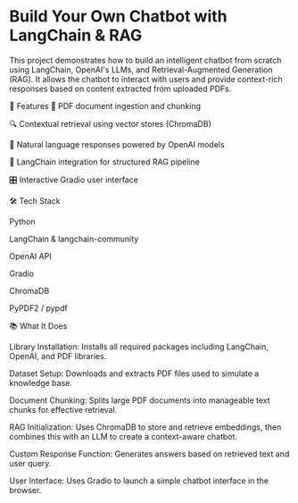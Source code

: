 # Build Your Own Chatbot with LangChain & RAG

This project demonstrates how to build an intelligent chatbot from scratch using LangChain, OpenAI's LLMs, and Retrieval-Augmented Generation (RAG). It allows the chatbot to interact with users and provide context-rich responses based on content extracted from uploaded PDFs.

🧠 Features
📄 PDF document ingestion and chunking

🔍 Contextual retrieval using vector stores (ChromaDB)

💬 Natural language responses powered by OpenAI models

🧱 LangChain integration for structured RAG pipeline

🎛️ Interactive Gradio user interface

🛠️ Tech Stack

Python

LangChain & langchain-community

OpenAI API

Gradio

ChromaDB

PyPDF2 / pypdf

📚 What It Does

Library Installation:
Installs all required packages including LangChain, OpenAI, and PDF libraries.

Dataset Setup:
Downloads and extracts PDF files used to simulate a knowledge base.

Document Chunking:
Splits large PDF documents into manageable text chunks for effective retrieval.

RAG Initialization:
Uses ChromaDB to store and retrieve embeddings, then combines this with an LLM to create a context-aware chatbot.

Custom Response Function:
Generates answers based on retrieved text and user query.

User Interface:
Uses Gradio to launch a simple chatbot interface in the browser.
